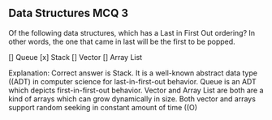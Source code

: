 ## Data Structures MCQ 3

Of the following data structures, which has a Last in First Out ordering? In other words, the one that came in last will be the first to be popped.

[]  Queue
[x] Stack
[]  Vector
[]  Array List

Explanation: Correct answer is Stack. It is a well-known abstract data type ((ADT) in computer science for last-in-first-out behavior.
Queue is an ADT which depicts first-in-first-out behavior. Vector and Array List are both are a kind of arrays which can grow dynamically in size. Both vector and arrays support random seeking in constant amount of time ((O)
